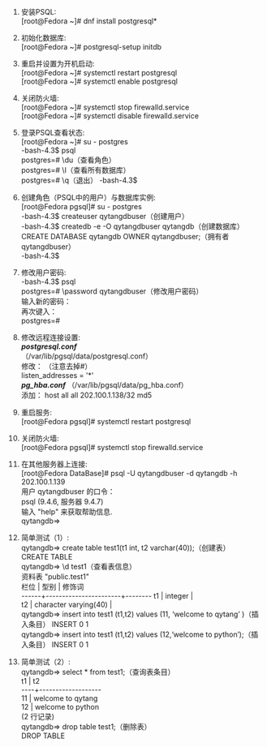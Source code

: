 1. 安装PSQL:  
[root@Fedora ~]# dnf install postgresql*

2. 初始化数据库:  
[root@Fedora ~]# postgresql-setup initdb

3. 重启并设置为开机启动:  
[root@Fedora ~]# systemctl restart postgresql  
[root@Fedora ~]# systemctl enable postgresql

4. 关闭防火墙:  
   [root@Fedora ~]# systemctl stop firewalld.service  
   [root@Fedora ~]# systemctl disable firewalld.service
5. 登录PSQL查看状态:  
   [root@Fedora ~]# su - postgres  
   -bash-4.3$ psql  
   postgres=# \du（查看角色）  
   postgres=# \l（查看所有数据库）  
   postgres=# \q（退出） -bash-4.3$

6. 创建角色（PSQL中的用户）与数据库实例:  
   [root@Fedora pgsql]# su - postgres  
   -bash-4.3$ createuser qytangdbuser（创建用户）  
-bash-4.3$ createdb -e -O qytangdbuser qytangdb（创建数据库）  
CREATE DATABASE qytangdb OWNER qytangdbuser;（拥有者qytangdbuser）  
-bash-4.3$

7. 修改用户密码:  
   -bash-4.3$ psql  
   postgres=# \password qytangdbuser（修改用户密码）  
   输入新的密码：  
   再次键入：  
   postgres=#

8. 修改远程连接设置:  
   ***postgresql.conf***  
   （/var/lib/pgsql/data/postgresql.conf）  
   修改： （注意去掉#）  
   listen_addresses = '*'  
   ***pg_hba.conf***
   （/var/lib/pgsql/data/pg_hba.conf）  
   添加： host all all 202.100.1.138/32 md5

9. 重启服务:  
[root@Fedora pgsql]# systemctl restart postgresql
10. 关闭防火墙:  
[root@Fedora pgsql]# systemctl stop firewalld.service

11. 在其他服务器上连接:  
[root@Fedora DataBase]# psql -U qytangdbuser -d qytangdb -h
202.100.1.139  
用户 qytangdbuser 的口令：  
psql (9.4.6, 服务器 9.4.7)  
输入 "help" 来获取帮助信息.  
qytangdb=>

12. 简单测试（1）:  
    qytangdb=> create table test1(t1 int, t2 varchar(40));（创建表）  
    CREATE TABLE  
    qytangdb=> \d test1（查看表信息）  
    资料表 "public.test1"  
    栏位 | 型别 | 修饰词  
    ------+-----------------------+-------- t1 | integer |  
    t2 | character varying(40) |  
    qytangdb=> insert into test1 (t1,t2) values (11, ‘welcome to qytang’
    )（插入条目） INSERT 0 1  
    qytangdb=> insert into test1 (t1,t2) values (12,‘welcome to
    python’);（插入条目） INSERT 0 1

13. 简单测试（2）:  
    qytangdb=> select * from test1;（查询表条目）  
    t1 | t2  
    ----+-------------------  
    11 | welcome to qytang  
    12 | welcome to python  
    (2 行记录)  
    qytangdb=> drop table test1;（删除表）  
    DROP TABLE
